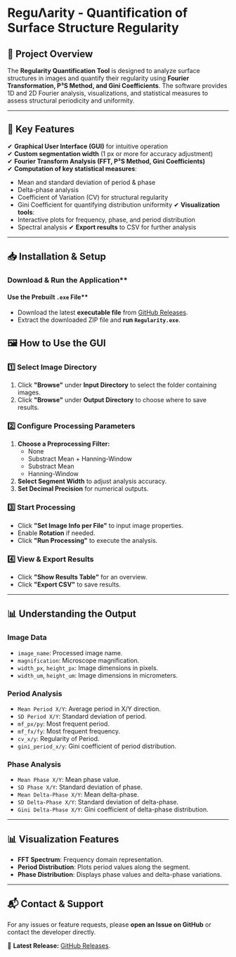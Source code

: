 # **ReguΛarity - Quantification of Surface Structure Regularity**

## **📌 Project Overview**
The **Regularity Quantification Tool** is designed to analyze surface structures in images and quantify their regularity using **Fourier Transformation, P³S Method, and Gini Coefficients**. The software provides 1D and 2D Fourier analysis, visualizations, and statistical measures to assess structural periodicity and uniformity.

---

## **🚀 Key Features**
✔ **Graphical User Interface (GUI)** for intuitive operation  
✔ **Custom segmentation width** (1 px or more for accuracy adjustment)  
✔ **Fourier Transform Analysis (FFT, P³S Method, Gini Coefficients)**  
✔ **Computation of key statistical measures**:
  - Mean and standard deviation of period & phase
  - Delta-phase analysis
  - Coefficient of Variation (CV) for structural regularity
  - Gini Coefficient for quantifying distribution uniformity
✔ **Visualization tools**:
  - Interactive plots for frequency, phase, and period distribution
  - Spectral analysis
✔ **Export results** to CSV for further analysis  

---

## **📥 Installation & Setup**

###  Download & Run the Application**
#### Use the Prebuilt `.exe` File**
- Download the latest **executable file** from [GitHub Releases](https://github.com/fs-ericr/Regularity---Quantification-of-the-Regularity-of-surface-structures/releases).
- Extract the downloaded ZIP file and **run `Regularity.exe`**.

## **🖼 How to Use the GUI**

### **1️⃣ Select Image Directory**
1. Click **"Browse"** under **Input Directory** to select the folder containing images.
2. Click **"Browse"** under **Output Directory** to choose where to save results.

### **2️⃣ Configure Processing Parameters**
1. **Choose a Preprocessing Filter:**
   - None
   - Substract Mean + Hanning-Window
   - Substract Mean
   - Hanning-Window
2. **Select Segment Width** to adjust analysis accuracy.
3. **Set Decimal Precision** for numerical outputs.

### **3️⃣ Start Processing**
- Click **"Set Image Info per File"** to input image properties.
- Enable **Rotation** if needed.
- Click **"Run Processing"** to execute the analysis.

### **4️⃣ View & Export Results**
- Click **"Show Results Table"** for an overview.
- Click **"Export CSV"** to save results.

---

## **📊 Understanding the Output**

### **Image Data**
- `image_name`: Processed image name.
- `magnification`: Microscope magnification.
- `width_px`, `height_px`: Image dimensions in pixels.
- `width_um`, `height_um`: Image dimensions in micrometers.

### **Period Analysis**
- `Mean Period X/Y`: Average period in X/Y direction.
- `SD Period X/Y`: Standard deviation of period.
- `mf_px/py`: Most frequent period.
- `mf_fx/fy`: Most frequent frequency.
- `cv_x/y`: Regularity of Period.
- `gini_period_x/y`: Gini coefficient of period distribution.

### **Phase Analysis**
- `Mean Phase X/Y`: Mean phase value.
- `SD Phase X/Y`: Standard deviation of phase.
- `Mean Delta-Phase X/Y`: Mean delta-phase.
- `SD Delta-Phase X/Y`: Standard deviation of delta-phase.
- `Gini Delta-Phase X/Y`: Gini coefficient of delta-phase distribution.

---

## **📊 Visualization Features**
- **FFT Spectrum**: Frequency domain representation.
- **Period Distribution**: Plots period values along the segment.
- **Phase Distribution**: Displays phase values and delta-phase variations.

---

## **📬 Contact & Support**
For any issues or feature requests, please **open an Issue on GitHub** or contact the developer directly.

📌 **Latest Release:** [GitHub Releases](https://github.com/fs-ericr/Regularity---Quantification-of-the-Regularity-of-surface-structures/releases).

